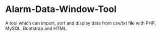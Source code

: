 # Alarm-Data-Window-Tool
A tool which can import, sort and display data from csv/txt file with PHP, MySQL, Bootstrap and HTML.
